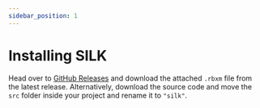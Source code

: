 ```yaml
---
sidebar_position: 1
---
```


# Installing SILK

Head over to [GitHub Releases](https://github.com/wicked-wlzard/silk/releases) and download the attached `.rbxm` file from the latest release. Alternatively, download the source code and move the `src` folder inside your project and rename it to `"silk"`.